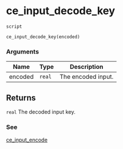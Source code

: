 # ce_input_decode_key
`script`
```gml
ce_input_decode_key(encoded)
```

### Arguments
| Name | Type | Description |
| ---- | ---- | ----------- |
| encoded | `real` | The encoded input. |

## Returns
`real` The decoded input key.

### See
[ce_input_encode](ce_input_encode.html)